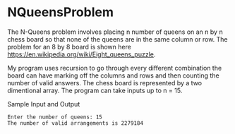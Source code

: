 # NQueensProblem

The N-Queens problem involves placing n number of queens on an n by n chess board so that none of the queens are in the same column or row. The problem for an 8 by 8 board is shown here https://en.wikipedia.org/wiki/Eight_queens_puzzle.

My program uses recursion to go through every different combination the board can have marking off the columns and rows and then counting the number of valid answers. The chess board is represented by a two dimentional array.
The program can take inputs up to n = 15.

Sample Input and Output
```
Enter the number of queens: 15
The number of valid arrangements is 2279184

```
